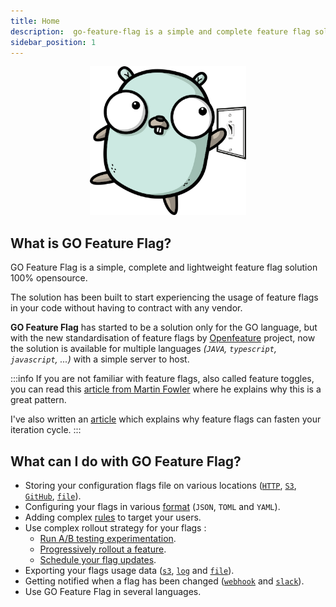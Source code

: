 ```yaml
---
title: Home
description:  go-feature-flag is a simple and complete feature flag solution, without any complex backend system to install. You need only a file as your backend.
sidebar_position: 1
---
```


<p align="center">
  <img width="250" height="238" src="/img/logo/logo.png" alt="go-feature-flag logo" />
</p>

## What is GO Feature Flag?
GO Feature Flag is a simple, complete and lightweight feature flag solution 100% opensource.

The solution has been built to start experiencing the usage of feature flags in your code without having to contract with any vendor.

**GO Feature Flag** has started to be a solution only for the GO language, but with the new standardisation of feature flags by [Openfeature](https://openfeature.dev/) project, 
now the solution is available for multiple languages _(`JAVA`, `typescript`, `javascript`, ...)_ with a simple server to host.

:::info
If you are not familiar with feature flags, also called feature toggles, you can read this [article from Martin Fowler](https://www.martinfowler.com/articles/feature-toggles.html)
where he explains why this is a great pattern.

I've also written an [article](https://medium.com/better-programming/feature-flags-and-how-to-iterate-quickly-7e3371b9986) which explains why feature flags can fasten your iteration cycle.
:::

## What can I do with GO Feature Flag?

- Storing your configuration flags file on various locations ([`HTTP`](./store_file/http.md), [`S3`](./store_file/s3.md), [`GitHub`](./store_file/github.md), [`file`](./store_file/file.md)).
- Configuring your flags in various [format](configure_flag/flag_format.md) (`JSON`, `TOML` and `YAML`).
- Adding complex [rules](configure_flag/flag_format.md#rule-format) to target your users.
- Use complex rollout strategy for your flags :
    - [Run A/B testing experimentation](configure_flag/rollout/experimentation.md).
    - [Progressively rollout a feature](configure_flag/rollout/progressive.md).
    - [Schedule your flag updates](configure_flag/rollout/scheduled.md).
- Exporting your flags usage data ([`s3`](go_module/data_collection/s3.md), [`log`](go_module/data_collection/log.md) and [`file`](go_module/data_collection/file.md)).
- Getting notified when a flag has been changed ([`webhook`](go_module/notifier/webhook.md) and [`slack`](go_module/notifier/slack.md)).
- Use GO Feature Flag in several languages.
